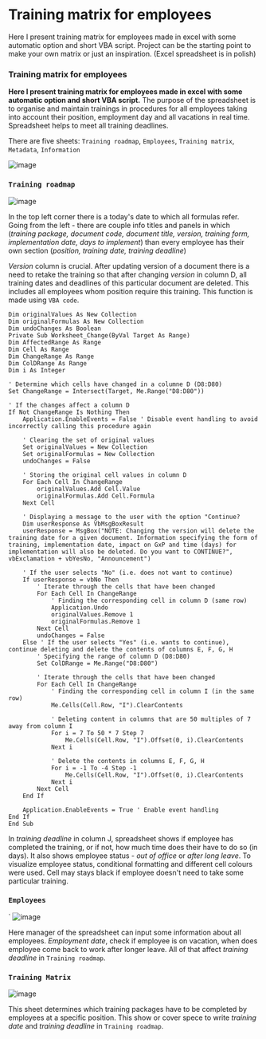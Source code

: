 # Training matrix for employees
Here I present training matrix for employees made in excel with some automatic option and short VBA script. Project can be the starting point to make your own matrix or just an inspiration. (Excel spreadsheet is in polish)
### **Training matrix for employees**
**Here I present training matrix for employees made in excel with some automatic option and short VBA script.**
The purpose of the spreadsheet is to organise and maintain trainings in procedures for all employees taking into account their position, employment day and all vacations in real time. 
Spreadsheet helps to meet all training deadlines.

There are five sheets:
`Training roadmap`, `Employees`, `Training matrix`, `Metadata`, `Information`


![image](https://github.com/JanekIQ/training-matrix-for-employees/assets/129321529/d6af4d23-1e96-4dae-9cb9-64633178516a)

### `Training roadmap` 

![image](https://github.com/JanekIQ/training-matrix-for-employees/assets/129321529/89128874-9d7d-45f2-92f4-71ef25b6ca2c)


In the top left corner there is a today's date to which all formulas refer.
Going from the left - there are couple info titles and panels in which (_training package, document code, document title, version, training form, implementation date, days to implement_) than every employee has their own section (_position, training date, training deadline_)

_Version_ column is crucial. After updating version of a document there is a need to retake the training so that after changing _version_  in column D, all training dates and deadlines of this particular document are deleted. This includes all employees whom position require this training.
This function is made using `VBA code`.

    Dim originalValues As New Collection
    Dim originalFormulas As New Collection
    Dim undoChanges As Boolean 
    Private Sub Worksheet_Change(ByVal Target As Range)
    Dim AffectedRange As Range
    Dim Cell As Range
    Dim ChangeRange As Range
    Dim ColDRange As Range
    Dim i As Integer
    
    ' Determine which cells have changed in a columne D (D8:D80)
    Set ChangeRange = Intersect(Target, Me.Range("D8:D80"))
    
    ' If the changes affect a column D
    If Not ChangeRange Is Nothing Then
        Application.EnableEvents = False ' Disable event handling to avoid incorrectly calling this procedure again
        
        ' Clearing the set of original values
        Set originalValues = New Collection
        Set originalFormulas = New Collection
        undoChanges = False 
        
        ' Storing the original cell values ​​in column D
        For Each Cell In ChangeRange
            originalValues.Add Cell.Value
            originalFormulas.Add Cell.Formula
        Next Cell
        
        ' Displaying a message to the user with the option "Continue?
        Dim userResponse As VbMsgBoxResult
        userResponse = MsgBox("NOTE: Changing the version will delete the training date for a given document. Information specifying the form of training, implementation date, impact on GxP and time (days) for implementation will also be deleted. Do you want to CONTINUE?", vbExclamation + vbYesNo, "Announcement")
        
        ' If the user selects "No" (i.e. does not want to continue)
        If userResponse = vbNo Then
            ' Iterate through the cells that have been changed
            For Each Cell In ChangeRange
                ' Finding the corresponding cell in column D (same row)
                Application.Undo 
                originalValues.Remove 1
                originalFormulas.Remove 1
            Next Cell
            undoChanges = False 
        Else ' If the user selects "Yes" (i.e. wants to continue), continue deleting and delete the contents of columns E, F, G, H
            ' Specifying the range of column D (D8:D80)
            Set ColDRange = Me.Range("D8:D80")
            
            ' Iterate through the cells that have been changed
            For Each Cell In ChangeRange
                ' Finding the corresponding cell in column I (in the same row)
                Me.Cells(Cell.Row, "I").ClearContents
                
                ' Deleting content in columns that are 50 multiples of 7 away from column I
                For i = 7 To 50 * 7 Step 7
                    Me.Cells(Cell.Row, "I").Offset(0, i).ClearContents
                Next i
                
                ' Delete the contents in columns E, F, G, H
                For i = -1 To -4 Step -1
                    Me.Cells(Cell.Row, "I").Offset(0, i).ClearContents
                Next i
            Next Cell
        End If
        
        Application.EnableEvents = True ' Enable event handling
    End If
    End Sub




In _training deadline_ in column J, spreadsheet shows if employee has completed the training, or if not, how much time does their have to do so (in days). It also shows employee status - _out of office_ or _after long leave_. To visualize employee status, 
conditional formatting and different cell colours were used. Cell may stays black if employee doesn't need to take some particular training.
### `Employees`
` 
![image](https://github.com/JanekIQ/training-matrix-for-employees/assets/129321529/679dbf9e-a9ce-4acc-aace-d0afb49fc336)

Here manager of the spreadsheet can input some information about all employees.
_Employment date_, check if employee is on vacation, when does employee come back to work after longer leave. 
All of that affect _training deadline_ in `Training roadmap`.

### `Training Matrix`

![image](https://github.com/JanekIQ/training-matrix-for-employees/assets/129321529/76562cc0-60da-4cb6-9db6-1cba79e95fef)

This sheet determines which training packages have to be completed by employees at a specific position.
This show or cover spece to write _training date_ and _training deadline_ in `Training roadmap`.
